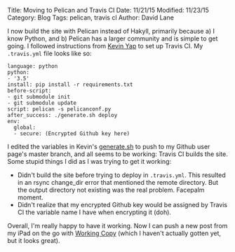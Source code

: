 Title: Moving to Pelican and Travis CI
Date: 11/21/15
Modified: 11/23/15
Category: Blog
Tags: pelican, travis cl
Author: David Lane

I now build the site with Pelican instead of Hakyll, primarily because a) I know Python, and b) Pelican has a larger community and is simple to get going.
I followed instructions from [Kevin Yap](http://kevinyap.ca/2014/06/deploying-pelican-sites-using-travis-ci) to set up Travis CI. My `.travis.yml` file looks like so:
```
language: python
python:
- '3.5'
install: pip install -r requirements.txt
before-script:
- git submodule init
- git submodule update
script: pelican -s pelicanconf.py
after_success: ./generate.sh deploy
env:
  global:
  - secure: (Encrypted Github key here)
```

I edited the variables in Kevin's [generate.sh](https://github.com/iKevinY/iKevinY.github.io/blob/src/generate.sh) to push to my Github user page's master branch, and all seems to be working: Travis CI builds the site.
Some stupid things I did as I was trying to get it working:
* Didn't build the site before trying to deploy in `.travis.yml`. This resulted in an rsync change_dir error that mentioned the remote directory. But the output directory not existing was the real problem. Facepalm moment.
* Didn't realize that my encrypted Github key would be assigned by Travis CI the variable name I have when encrypting it (doh).

Overall, I'm really happy to have it working. Now I can push a new post from my iPad on the go with [Working Copy](http://workingcopyapp.com) (which I haven't actually gotten yet, but it looks great).
